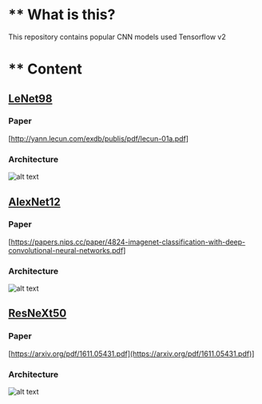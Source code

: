 # ** What is this?

This repository contains popular CNN models used Tensorflow v2 

# ** Content

## [LeNet98](https://github.com/vanloc19bk96/cnn_model_dl_tfv2/blob/master/LeNet_98.py) ##
### Paper ###
[http://yann.lecun.com/exdb/publis/pdf/lecun-01a.pdf]
### Architecture ###
![alt text](https://github.com/vanloc19bk96/cnn_model_dl_tfv2/blob/master/images/lenet98.jpg)

## [AlexNet12](https://github.com/vanloc19bk96/cnn_model_dl_tfv2/blob/master/AlexNet12.py) ##
### Paper ###
[https://papers.nips.cc/paper/4824-imagenet-classification-with-deep-convolutional-neural-networks.pdf]
### Architecture ###
![alt text](https://github.com/vanloc19bk96/cnn_model_dl_tfv2/blob/master/images/alexNet12.png)

## [ResNeXt50](https://github.com/vanloc19bk96/cnn_model_dl_tfv2/blob/master/resneXt50.py) ##
### Paper ##
[https://arxiv.org/pdf/1611.05431.pdf](https://arxiv.org/pdf/1611.05431.pdf)]
### Architecture ###
![alt text](https://github.com/vanloc19bk96/cnn_model_dl_tfv2/blob/master/images/resNext.PNG)

